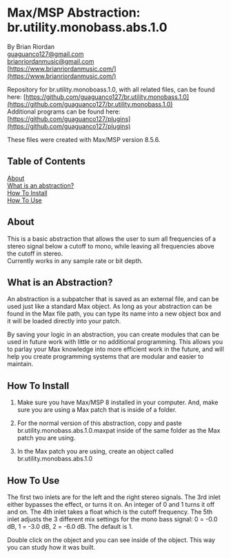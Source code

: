 # Max/MSP Abstraction: br.utility.monobass.abs.1.0  
   
By Brian Riordan  
[guaguanco127@gmail.com](mailto:guaguanco127@gmail.com)  
[brianriordanmusic@gmail.com](mailto:brianriordanmusic@gmail.com)  
[https://www.brianriordanmusic.com/](https://www.brianriordanmusic.com/) 

  
Repository for br.utility.monoboass.1.0, with all related files, can be found here: [https://github.com/guaguanco127/br.utility.monobass.1.0](https://github.com/guaguanco127/br.utility.monobass.1.0)  
Additional programs can be found here: [https://github.com/guaguanco127/plugins](https://github.com/guaguanco127/plugins)

These files were created with Max/MSP version 8.5.6.

## Table of Contents 

[About](#About)   
[What is an abstraction?](#Abstraction)  
[How To Install](#Install)  
[How To Use](#Use) 
 
 

## <a name="About"></a>About

This is a basic abstraction that allows the user to sum all frequencies  of a stereo signal below a cutoff to mono, while leaving all frequencies above the cutoff in stereo.  
Currently works in any sample rate or bit depth.


## <a name="Abstraction"></a>What is an Abstraction?

An abstraction is a subpatcher that is saved as an external file, and can be used just like a standard Max object. As long as your abstraction can be found in the Max file path, you can type its name into a new object box and it will be loaded directly into your patch.  

By saving your logic in an abstraction, you can create modules that can be used in future work with little or no additional programming. This allows you to parlay your Max knowledge into more efficient work in the future, and will help you create programming systems that are modular and easier to maintain.

## <a name="Install"></a>How To Install

1. Make sure you have Max/MSP 8 installed in your computer. And, make sure you are using a Max patch that is inside of a folder.  

2. For the normal version of this abstraction, copy and paste br.utility.monobass.abs.1.0.maxpat inside of the same folder as the Max patch you are using.     

3. In the Max patch you are using, create an object called br.utility.monobass.abs.1.0 

## <a name="Use"></a>How To Use

The first two inlets are for the left and the right stereo signals. The 3rd inlet either bypasses the effect, or turns it on. An integer of 0 and 1 turns it off and on. The 4th inlet takes a float which is the cutoff frequency. The 5th inlet adjusts the 3 different mix settings for the mono bass signal: 0 = -0.0 dB, 1 = -3.0 dB, 2 = -6.0 dB. The default is 1. 

Double click on the object and you can see inside of the object. This way you can study how it was built. 
    



 





